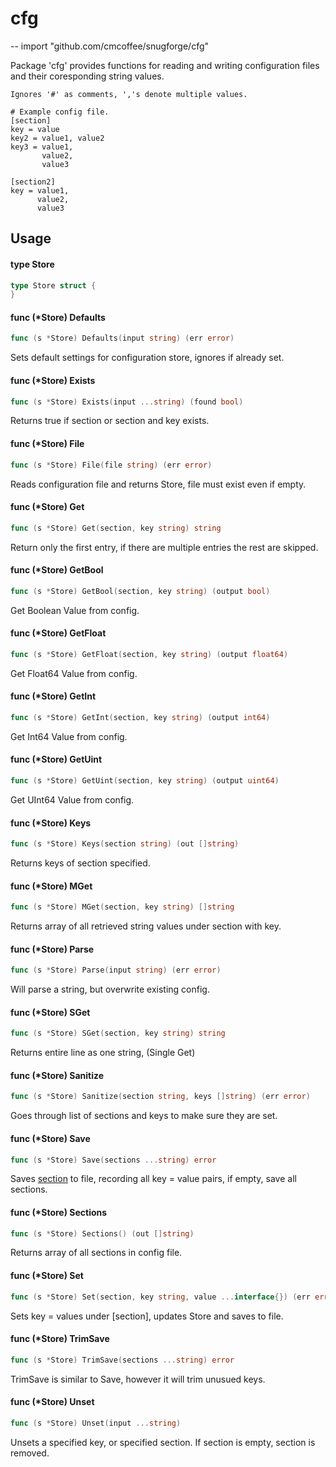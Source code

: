# cfg
--
    import "github.com/cmcoffee/snugforge/cfg"

Package 'cfg' provides functions for reading and writing configuration files and
their coresponding string values.

    Ignores '#' as comments, ','s denote multiple values.

    # Example config file.
    [section]
    key = value
    key2 = value1, value2
    key3 = value1,
           value2,
           value3

    [section2]
    key = value1,
          value2,
          value3

## Usage

#### type Store

```go
type Store struct {
}
```


#### func (*Store) Defaults

```go
func (s *Store) Defaults(input string) (err error)
```
Sets default settings for configuration store, ignores if already set.

#### func (*Store) Exists

```go
func (s *Store) Exists(input ...string) (found bool)
```
Returns true if section or section and key exists.

#### func (*Store) File

```go
func (s *Store) File(file string) (err error)
```
Reads configuration file and returns Store, file must exist even if empty.

#### func (*Store) Get

```go
func (s *Store) Get(section, key string) string
```
Return only the first entry, if there are multiple entries the rest are skipped.

#### func (*Store) GetBool

```go
func (s *Store) GetBool(section, key string) (output bool)
```
Get Boolean Value from config.

#### func (*Store) GetFloat

```go
func (s *Store) GetFloat(section, key string) (output float64)
```
Get Float64 Value from config.

#### func (*Store) GetInt

```go
func (s *Store) GetInt(section, key string) (output int64)
```
Get Int64 Value from config.

#### func (*Store) GetUint

```go
func (s *Store) GetUint(section, key string) (output uint64)
```
Get UInt64 Value from config.

#### func (*Store) Keys

```go
func (s *Store) Keys(section string) (out []string)
```
Returns keys of section specified.

#### func (*Store) MGet

```go
func (s *Store) MGet(section, key string) []string
```
Returns array of all retrieved string values under section with key.

#### func (*Store) Parse

```go
func (s *Store) Parse(input string) (err error)
```
Will parse a string, but overwrite existing config.

#### func (*Store) SGet

```go
func (s *Store) SGet(section, key string) string
```
Returns entire line as one string, (Single Get)

#### func (*Store) Sanitize

```go
func (s *Store) Sanitize(section string, keys []string) (err error)
```
Goes through list of sections and keys to make sure they are set.

#### func (*Store) Save

```go
func (s *Store) Save(sections ...string) error
```
Saves [section](s) to file, recording all key = value pairs, if empty, save all
sections.

#### func (*Store) Sections

```go
func (s *Store) Sections() (out []string)
```
Returns array of all sections in config file.

#### func (*Store) Set

```go
func (s *Store) Set(section, key string, value ...interface{}) (err error)
```
Sets key = values under [section], updates Store and saves to file.

#### func (*Store) TrimSave

```go
func (s *Store) TrimSave(sections ...string) error
```
TrimSave is similar to Save, however it will trim unusued keys.

#### func (*Store) Unset

```go
func (s *Store) Unset(input ...string)
```
Unsets a specified key, or specified section. If section is empty, section is
removed.
